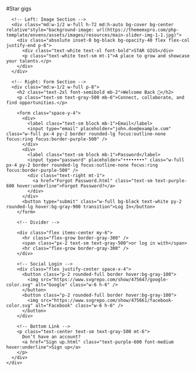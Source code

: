 #Star gigs
<!DOCTYPE html>
<html lang="en">
  <head>
    <meta charset="UTF-8" />
    <meta name="viewport" content="width=device-width, initial-scale=1.0" />
    <title>Login - Star Gigs</title>
    <script src="https://cdn.tailwindcss.com"></script>
  </head>
  <body class="min-h-screen flex items-center justify-center bg-gray-100">
    <div class="flex flex-col md:flex-row bg-white shadow-xl max-w-5xl w-full rounded-2xl overflow-hidden">
      
      <!-- Left: Image Section -->
      <div class="md:w-1/2 w-full h-72 md:h-auto bg-cover bg-center relative"style="background-image: url(https://thememxpro.com/php-template/envens/assets/images/resources/main-slider-img-1-1.jpg)">
        <div class="absolute inset-0 bg-black bg-opacity-40 flex flex-col justify-end p-6">
          <div class="text-white text-xl font-bold">STAR GIGS</div>
          <p class="text-white text-sm mt-1">A place to grow and showcase your talents.</p>
        </div>
      </div>

      <!-- Right: Form Section -->
      <div class="md:w-1/2 w-full p-8">
        <h2 class="text-2xl font-semibold mb-2">Welcome Back 👋</h2>
        <p class="text-sm text-gray-500 mb-6">Connect, collaborate, and find opportunities.</p>

        <form class="space-y-4">
          <div>
            <label class="text-sm block mb-1">Email</label>
            <input type="email" placeholder="john.doe@example.com" class="w-full px-4 py-2 border rounded-lg focus:outline-none focus:ring focus:border-purple-500" />
          </div>
          <div>
            <label class="text-sm block mb-1">Password</label>
            <input type="password" placeholder="••••••••" class="w-full px-4 py-2 border rounded-lg focus:outline-none focus:ring focus:border-purple-500" />
            <div class="text-right mt-1">
              <a href="Forgot Password.html" class="text-sm text-purple-600 hover:underline">Forgot Password?</a>
            </div>
          </div>
          <button type="submit" class="w-full bg-black text-white py-2 rounded-lg hover:bg-gray-900 transition">Log In</button>
        </form>

        <!-- Divider -->
         
        <div class="flex items-center my-6">
          <hr class="flex-grow border-gray-300" />
          <span class="px-2 text-sm text-gray-500">or log in with</span>
          <hr class="flex-grow border-gray-300" />
        </div>

        <!-- Social Login -->
        <div class="flex justify-center space-x-4">
          <button class="p-2 rounded-full border hover:bg-gray-100">
            <img src="https://www.svgrepo.com/show/475647/google-color.svg" alt="Google" class="w-6 h-6" />
          </button>
          <button class="p-2 rounded-full border hover:bg-gray-100">
            <img src="https://www.svgrepo.com/show/475661/facebook-color.svg" alt="Facebook" class="w-6 h-6" />
          </button>
        </div>

        <!-- Bottom Link -->
        <p class="text-center text-sm text-gray-500 mt-6">
          Don’t have an account?
          <a href="Sign up.html" class="text-purple-600 font-medium hover:underline">Sign up</a>
        </p>
      </div>
    </div>
  </body>
</html>
